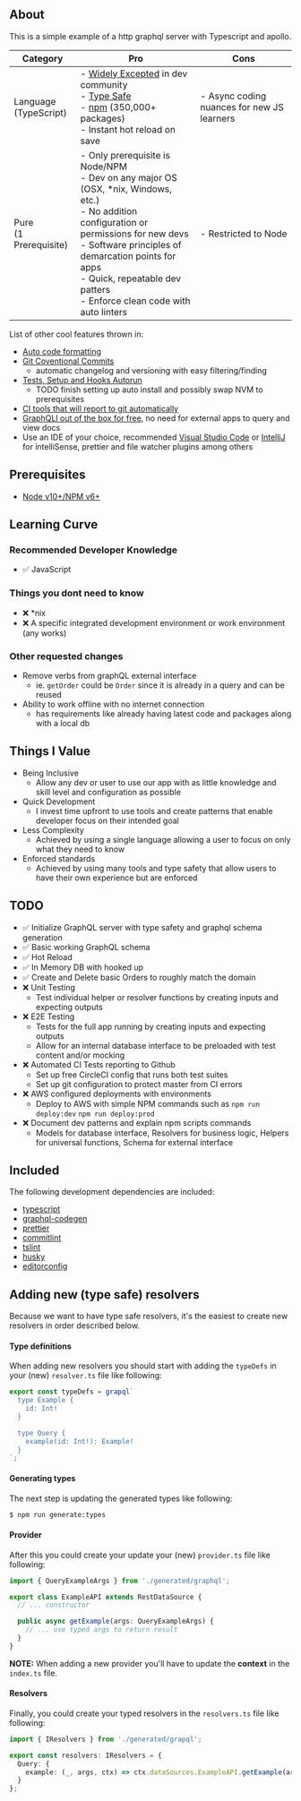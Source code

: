 ## About

This is a simple example of a http graphql server with Typescript and apollo. 

| Category  | Pro | Cons |
| ------------- | ------------- | ------------- |
| Language<br />(TypeScript)  | - [Widely Excepted](https://trends.google.com/trends/explore?geo=US&q=%2Fm%2F02p97,%2Fm%2F07sbkfb,%2Fm%2F05z1_,%2Fm%2F03yb8hb) in dev community <br />- [Type Safe](https://en.wikipedia.org/wiki/Type_safety) <br />- [npm](https://www.npmjs.com/) (350,000+ packages) <br /> - Instant hot reload on save   |  - Async coding nuances for new JS learners  |
| Pure<br />(1 Prerequisite)  | - Only prerequisite is Node/NPM <br /> - Dev on any major OS (OSX, *nix, Windows, etc.) <br /> - No addition configuration or permissions for new devs <br /> - Software principles of demarcation points for apps <br /> - Quick, repeatable dev patters <br /> - Enforce clean code with auto linters | - Restricted to Node  |

List of other cool features thrown in:
- [Auto code formatting](https://prettier.io/docs/en/)
- [Git Coventional Commits](https://www.conventionalcommits.org/en/v1.0.0-beta.2/#summary)
    - automatic changelog and versioning with easy filtering/finding
- [Tests, Setup and Hooks Autorun](https://www.npmjs.com/package/husky)
    - TODO finish setting up auto install and possibly swap NVM to prerequisites
- [CI tools that will report to git automatically](https://circleci.com/)
- [GraphQLI out of the box for free](https://www.apollographql.com/docs/apollo-server/#:~:text=Apollo%20Server%20provides%3A,you%20to%20ship%20features%20faster), no need for external apps to query and view docs
- Use an IDE of your choice, recommended [Visual Studio Code](https://code.visualstudio.com/) or [IntelliJ](https://www.jetbrains.com/idea/) for intelliSense, prettier and file watcher plugins among others
    
## Prerequisites
- [Node v10+/NPM v6+](https://nodejs.org/en/)

## Learning Curve
### Recommended Developer Knowledge
- :white_check_mark: JavaScript <br />

### Things you dont need to know
- :x:  *nix <br />
- :x: A specific integrated development environment or work environment (any works)  <br />

### Other requested changes
- Remove verbs from graphQL external interface
    - ie. `getOrder` could be `Order` since it is already in a query and can be reused
- Ability to work offline with no internet connection
    - has requirements like already having latest code and packages along with a local db
    
## Things I Value
- Being Inclusive
    - Allow any dev or user to use our app with as little knowledge and skill level and configuration as possible
- Quick Development
    - I invest time upfront to use tools and create patterns that enable developer focus on their intended goal
- Less Complexity
    - Achieved by using a single language allowing a user to focus on only what they need to know
- Enforced standards
    - Achieved by using many tools and type safety that allow users to have their own experience but are enforced 


## TODO
- :white_check_mark: Initialize GraphQL server with type safety and graphql schema generation
- :white_check_mark: Basic working GraphQL schema 
- :white_check_mark: Hot Reload
- :white_check_mark: In Memory DB with hooked up 
- :white_check_mark: Create and Delete basic Orders to roughly match the domain
- :x: Unit Testing
    - Test individual helper or resolver functions by creating inputs and expecting outputs
- :x: E2E Testing
    - Tests for the full app running by creating inputs and expecting outputs
    - Allow for an internal database interface to be preloaded with test content and/or mocking
- :x: Automated CI Tests reporting to Github
    - Set up free CircleCI config that runs both test suites
    - Set up git configuration to protect master from CI errors
- :x: AWS configured deployments with environments
    - Deploy to AWS with simple NPM commands such as `npm run deploy:dev` `npm run deploy:prod`
- :x: Document dev patterns and explain npm scripts commands
    - Models for database interface, Resolvers for business logic, Helpers for universal functions, Schema for external interface

## Included

The following development dependencies are included:

- [typescript](https://github.com/Microsoft/TypeScript)
- [graphql-codegen](https://github.com/dotansimha/graphql-code-generator)
- [prettier](https://github.com/prettier/prettier)
- [commitlint](https://github.com/marionebl/commitlint)
- [tslint](https://github.com/palantir/tslint)
- [husky](https://github.com/typicode/husky)
- [editorconfig](https://editorconfig.org/)

## Adding new (type safe) resolvers

Because we want to have type safe resolvers, it's the easiest to create new resolvers in order described below.

#### Type definitions

When adding new resolvers you should start with adding the `typeDefs` in your (new) `resolver.ts` file like following:

```ts
export const typeDefs = grapql`
  type Example {
    id: Int!
  }

  type Query {
    example(id: Int!): Example!
  }
`;
```

#### Generating types

The next step is updating the generated types like following:

```bash
$ npm run generate:types
```

#### Provider

After this you could create your update your (new) `provider.ts` file like following:

```ts
import { QueryExampleArgs } from './generated/graphql';

export class ExampleAPI extends RestDataSource {
  // ... constructor

  public async getExample(args: QueryExampleArgs) {
    // ... use typed args to return result
  }
}
```

**NOTE:** When adding a new provider you'll have to update the **context** in the `index.ts` file.

#### Resolvers

Finally, you could create your typed resolvers in the `resolvers.ts` file like following:

```ts
import { IResolvers } from './generated/grapql';

export const resolvers: IResolvers = {
  Query: {
    example: (_, args, ctx) => ctx.dataSources.ExampleAPI.getExample(args)
  }
};
```



